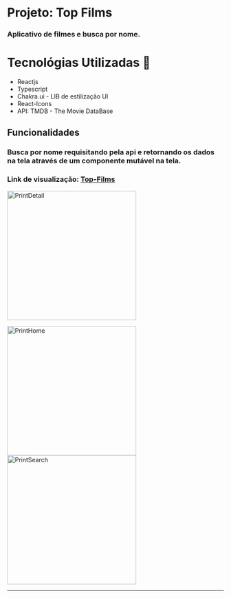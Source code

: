# Projeto: Top Films
### Aplicativo de filmes e busca por nome.

# Tecnológias Utilizadas :rocket:
<ul>
  <li>Reactjs</li>
  <li>Typescript</li>
  <li>Chakra.ui - LIB de estilização UI</li>
  <li>React-Icons</li>
  <li>API: TMDB - The Movie DataBase </li>
</ul>

## Funcionalidades
### Busca por nome requisitando pela api e retornando os dados na tela através de um componente mutável na tela.
### Link de visualização: <a href='https://top-films-lqykiioru-lucas-melos-projects-c0be34fc.vercel.app/' target='_blank'>Top-Films</a>
<img src='https://github.com/Zuucas/top-films/assets/106625939/61ad446e-7493-4a10-94c1-81148db051a2' alt='PrintDetail' width='300px'></img>
<div>
<img src='https://github.com/Zuucas/top-films/assets/106625939/988dec93-e8dc-4140-b040-eb95a2354620' alt='PrintHome' width='300px'></img>
<img src='https://github.com/Zuucas/top-films/assets/106625939/b8ed75fe-5710-4f06-b9a6-f9fce6f7c713' alt='PrintSearch' width='300px'></img>
</div> 
<hr>
